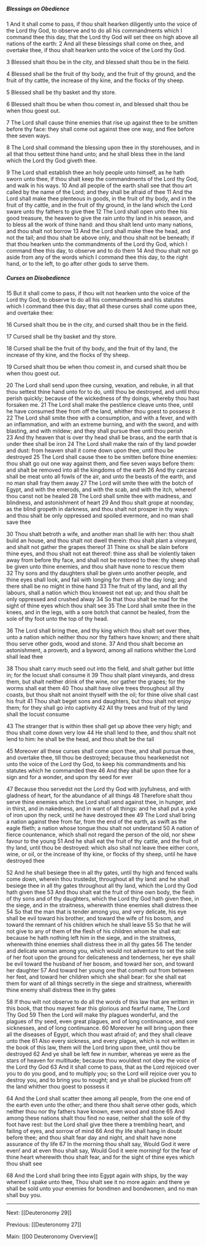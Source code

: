 ##### Blessings on Obedience

1 And it shall come to pass, if thou shalt hearken diligently unto the voice of the Lord thy God, to observe and to do all his commandments which I command thee this day, that the Lord thy God will set thee on high above all nations of the earth: 2 And all these blessings shall come on thee, and overtake thee, if thou shalt hearken unto the voice of the Lord thy God.

3 Blessed shalt thou be in the city, and blessed shalt thou be in the field.

4 Blessed shall be the fruit of thy body, and the fruit of thy ground, and the fruit of thy cattle, the increase of thy kine, and the flocks of thy sheep.

5 Blessed shall be thy basket and thy store.

6 Blessed shalt thou be when thou comest in, and blessed shalt thou be when thou goest out.

7 The Lord shall cause thine enemies that rise up against thee to be smitten before thy face: they shall come out against thee one way, and flee before thee seven ways.

8 The Lord shall command the blessing upon thee in thy storehouses, and in all that thou settest thine hand unto; and he shall bless thee in the land which the Lord thy God giveth thee.

9 The Lord shall establish thee an holy people unto himself, as he hath sworn unto thee, if thou shalt keep the commandments of the Lord thy God, and walk in his ways. 10 And all people of the earth shall see that thou art called by the name of the Lord; and they shall be afraid of thee 11 And the Lord shall make thee plenteous in goods, in the fruit of thy body, and in the fruit of thy cattle, and in the fruit of thy ground, in the land which the Lord sware unto thy fathers to give thee 12 The Lord shall open unto thee his good treasure, the heaven to give the rain unto thy land in his season, and to bless all the work of thine hand: and thou shalt lend unto many nations, and thou shalt not borrow 13 And the Lord shall make thee the head, and not the tail; and thou shalt be above only, and thou shalt not be beneath; if that thou hearken unto the commandments of the Lord thy God, which I command thee this day, to observe and to do them 14 And thou shalt not go aside from any of the words which I command thee this day, to the right hand, or to the left, to go after other gods to serve them.

##### Curses on Disobedience

15 But it shall come to pass, if thou wilt not hearken unto the voice of the Lord thy God, to observe to do all his commandments and his statutes which I command thee this day; that all these curses shall come upon thee, and overtake thee:

16 Cursed shalt thou be in the city, and cursed shalt thou be in the field.

17 Cursed shall be thy basket and thy store.

18 Cursed shall be the fruit of thy body, and the fruit of thy land, the increase of thy kine, and the flocks of thy sheep.

19 Cursed shalt thou be when thou comest in, and cursed shalt thou be when thou goest out.

20 The Lord shall send upon thee cursing, vexation, and rebuke, in all that thou settest thine hand unto for to do, until thou be destroyed, and until thou perish quickly; because of the wickedness of thy doings, whereby thou hast forsaken me. 21 The Lord shall make the pestilence cleave unto thee, until he have consumed thee from off the land, whither thou goest to possess it 22 The Lord shall smite thee with a consumption, and with a fever, and with an inflammation, and with an extreme burning, and with the sword, and with blasting, and with mildew; and they shall pursue thee until thou perish 23 And thy heaven that is over thy head shall be brass, and the earth that is under thee shall be iron 24 The Lord shall make the rain of thy land powder and dust: from heaven shall it come down upon thee, until thou be destroyed 25 The Lord shall cause thee to be smitten before thine enemies: thou shalt go out one way against them, and flee seven ways before them: and shalt be removed into all the kingdoms of the earth 26 And thy carcase shall be meat unto all fowls of the air, and unto the beasts of the earth, and no man shall fray them away 27 The Lord will smite thee with the botch of Egypt, and with the emerods, and with the scab, and with the itch, whereof thou canst not be healed 28 The Lord shall smite thee with madness, and blindness, and astonishment of heart 29 And thou shalt grope at noonday, as the blind gropeth in darkness, and thou shalt not prosper in thy ways: and thou shalt be only oppressed and spoiled evermore, and no man shall save thee 

30 Thou shalt betroth a wife, and another man shall lie with her: thou shalt build an house, and thou shalt not dwell therein: thou shalt plant a vineyard, and shalt not gather the grapes thereof 31 Thine ox shall be slain before thine eyes, and thou shalt not eat thereof: thine ass shall be violently taken away from before thy face, and shall not be restored to thee: thy sheep shall be given unto thine enemies, and thou shalt have none to rescue them 32 Thy sons and thy daughters shall be given unto another people, and thine eyes shall look, and fail with longing for them all the day long; and there shall be no might in thine hand 33 The fruit of thy land, and all thy labours, shall a nation which thou knowest not eat up; and thou shalt be only oppressed and crushed alway 34 So that thou shalt be mad for the sight of thine eyes which thou shalt see 35 The Lord shall smite thee in the knees, and in the legs, with a sore botch that cannot be healed, from the sole of thy foot unto the top of thy head.

36 The Lord shall bring thee, and thy king which thou shalt set over thee, unto a nation which neither thou nor thy fathers have known; and there shalt thou serve other gods, wood and stone. 37 And thou shalt become an astonishment, a proverb, and a byword, among all nations whither the Lord shall lead thee 

38 Thou shalt carry much seed out into the field, and shalt gather but little in; for the locust shall consume it 39 Thou shalt plant vineyards, and dress them, but shalt neither drink of the wine, nor gather the grapes; for the worms shall eat them 40 Thou shalt have olive trees throughout all thy coasts, but thou shalt not anoint thyself with the oil; for thine olive shall cast his fruit 41 Thou shalt beget sons and daughters, but thou shalt not enjoy them; for they shall go into captivity 42 All thy trees and fruit of thy land shall the locust consume 

43 The stranger that is within thee shall get up above thee very high; and thou shalt come down very low 44 He shall lend to thee, and thou shalt not lend to him: he shall be the head, and thou shalt be the tail 

45 Moreover all these curses shall come upon thee, and shall pursue thee, and overtake thee, till thou be destroyed; because thou hearkenedst not unto the voice of the Lord thy God, to keep his commandments and his statutes which he commanded thee 46 And they shall be upon thee for a sign and for a wonder, and upon thy seed for ever

47 Because thou servedst not the Lord thy God with joyfulness, and with gladness of heart, for the abundance of all things 48 Therefore shalt thou serve thine enemies which the Lord shall send against thee, in hunger, and in thirst, and in nakedness, and in want of all things: and he shall put a yoke of iron upon thy neck, until he have destroyed thee 49 The Lord shall bring a nation against thee from far, from the end of the earth, as swift as the eagle flieth; a nation whose tongue thou shalt not understand 50 A nation of fierce countenance, which shall not regard the person of the old, nor shew favour to the young 51 And he shall eat the fruit of thy cattle, and the fruit of thy land, until thou be destroyed: which also shall not leave thee either corn, wine, or oil, or the increase of thy kine, or flocks of thy sheep, until he have destroyed thee 

52 And he shall besiege thee in all thy gates, until thy high and fenced walls come down, wherein thou trustedst, throughout all thy land: and he shall besiege thee in all thy gates throughout all thy land, which the Lord thy God hath given thee 53 And thou shalt eat the fruit of thine own body, the flesh of thy sons and of thy daughters, which the Lord thy God hath given thee, in the siege, and in the straitness, wherewith thine enemies shall distress thee 54 So that the man that is tender among you, and very delicate, his eye shall be evil toward his brother, and toward the wife of his bosom, and toward the remnant of his children which he shall leave 55 So that he will not give to any of them of the flesh of his children whom he shall eat: because he hath nothing left him in the siege, and in the straitness, wherewith thine enemies shall distress thee in all thy gates 56 The tender and delicate woman among you, which would not adventure to set the sole of her foot upon the ground for delicateness and tenderness, her eye shall be evil toward the husband of her bosom, and toward her son, and toward her daughter 57 And toward her young one that cometh out from between her feet, and toward her children which she shall bear: for she shall eat them for want of all things secretly in the siege and straitness, wherewith thine enemy shall distress thee in thy gates 

58 If thou wilt not observe to do all the words of this law that are written in this book, that thou mayest fear this glorious and fearful name, The Lord Thy God 59 Then the Lord will make thy plagues wonderful, and the plagues of thy seed, even great plagues, and of long continuance, and sore sicknesses, and of long continuance. 60 Moreover he will bring upon thee all the diseases of Egypt, which thou wast afraid of; and they shall cleave unto thee 61 Also every sickness, and every plague, which is not written in the book of this law, them will the Lord bring upon thee, until thou be destroyed 62 And ye shall be left few in number, whereas ye were as the stars of heaven for multitude; because thou wouldest not obey the voice of the Lord thy God 63 And it shall come to pass, that as the Lord rejoiced over you to do you good, and to multiply you; so the Lord will rejoice over you to destroy you, and to bring you to nought; and ye shall be plucked from off the land whither thou goest to possess it 

64 And the Lord shall scatter thee among all people, from the one end of the earth even unto the other; and there thou shalt serve other gods, which neither thou nor thy fathers have known, even wood and stone 65 And among these nations shalt thou find no ease, neither shall the sole of thy foot have rest: but the Lord shall give thee there a trembling heart, and failing of eyes, and sorrow of mind 66 And thy life shall hang in doubt before thee; and thou shalt fear day and night, and shalt have none assurance of thy life 67 In the morning thou shalt say, Would God it were even! and at even thou shalt say, Would God it were morning! for the fear of thine heart wherewith thou shalt fear, and for the sight of thine eyes which thou shalt see 

68 And the Lord shall bring thee into Egypt again with ships, by the way whereof I spake unto thee, Thou shalt see it no more again: and there ye shall be sold unto your enemies for bondmen and bondwomen, and no man shall buy you.

---
Next: [[Deuteronomy 29]]

Previous: [[Deuteronomy 27]]

Main: [[00 Deuteronomy Overview]]